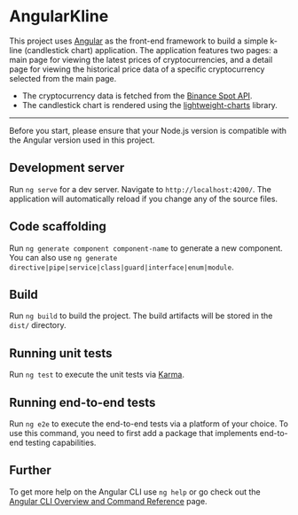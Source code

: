# AngularKline

This project uses [Angular](https://angular.dev/) as the front-end framework to build a simple k-line (candlestick chart) application.
The application features two pages: a main page for viewing the latest prices of cryptocurrencies, and a detail page for viewing the historical price data of a specific cryptocurrency selected from the main page.

* The cryptocurrency data is fetched from the [Binance Spot API](https://github.com/binance/binance-spot-api-docs/blob/master/rest-api.md).
* The candlestick chart is rendered using the [lightweight-charts](https://github.com/tradingview/lightweight-charts) library.


---

Before you start, please ensure that your Node.js version is compatible with the Angular version used in this project.

## Development server

Run `ng serve` for a dev server. Navigate to `http://localhost:4200/`. 
The application will automatically reload if you change any of the source files.

## Code scaffolding

Run `ng generate component component-name` to generate a new component. 
You can also use `ng generate directive|pipe|service|class|guard|interface|enum|module`.

## Build

Run `ng build` to build the project. 
The build artifacts will be stored in the `dist/` directory.

## Running unit tests

Run `ng test` to execute the unit tests via [Karma](https://karma-runner.github.io).

## Running end-to-end tests

Run `ng e2e` to execute the end-to-end tests via a platform of your choice. 
To use this command, you need to first add a package that implements end-to-end testing capabilities.

## Further

To get more help on the Angular CLI use `ng help` or go check out the [Angular CLI Overview and Command Reference](https://angular.io/cli) page.
